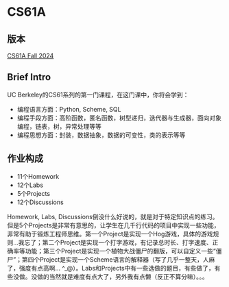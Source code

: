 # CS61A

## 版本

[CS61A Fall 2024](https://cs61a.org)

## Brief Intro

UC Berkeley的CS61系列的第一门课程，在这门课中，你将会学到：

- 编程语言方面：Python, Scheme, SQL
- 编程手段方面：高阶函数，匿名函数，树型递归，迭代器与生成器，面向对象编程，链表，树，异常处理等等
- 编程思想方面：封装，数据抽象，数据的可变性，类的表示等等

## 作业构成

- 11个Homework
- 12个Labs
- 5个Projects
- 12个Discussions

Homework, Labs, Discussions倒没什么好说的，就是对于特定知识点的练习。但是5个Projects是非常有意思的，让学生在几千行代码的项目中实现一些功能，非常有助于锻炼工程师思维。第一个Project是实现一个Hog游戏，具体的游戏规则...我忘了；第二个Project是实现一个打字游戏，有记录总时长、打字速度、正确率等功能；第三个Project是实现一个植物大战僵尸的翻版，可以自定义一些“僵尸”；第四个Project是实现一个Scheme语言的解释器（写了几乎一整天，人麻了，强度有点高啊... ^_@）。Labs和Projects中有一些选做的题目，有些做了，有些没做。没做的当然就是难度有点大了，另外我有点懒（反正不算分嘛）。。。
